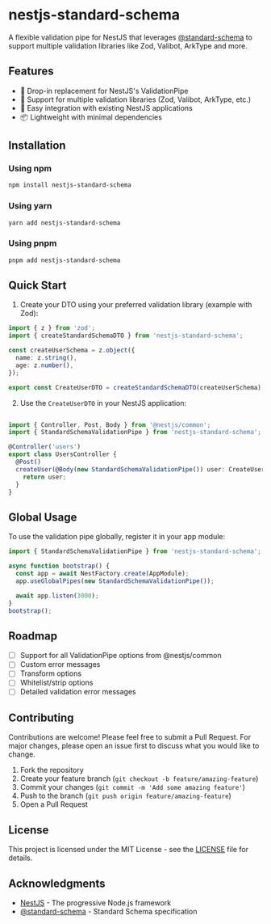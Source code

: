 # nestjs-standard-schema

A flexible validation pipe for NestJS that leverages [@standard-schema](https://github.com/standard-schema/standard-schema) to support multiple validation libraries like Zod, Valibot, ArkType and more.

## Features

- 🔄 Drop-in replacement for NestJS's ValidationPipe
- 🎯 Support for multiple validation libraries (Zod, Valibot, ArkType, etc.)
- 🚀 Easy integration with existing NestJS applications
- 📦 Lightweight with minimal dependencies

## Installation

### Using npm

```bash
npm install nestjs-standard-schema
```

### Using yarn

```bash
yarn add nestjs-standard-schema
```

### Using pnpm

```bash
pnpm add nestjs-standard-schema
```

## Quick Start

1. Create your DTO using your preferred validation library (example with Zod):

```typescript
import { z } from 'zod';
import { createStandardSchemaDTO } from 'nestjs-standard-schema';

const createUserSchema = z.object({
  name: z.string(),
  age: z.number(),
});

export const CreateUserDTO = createStandardSchemaDTO(createUserSchema);
```

2. Use the `CreateUserDTO` in your NestJS application:

```typescript

import { Controller, Post, Body } from '@nestjs/common';
import { StandardSchemaValidationPipe } from 'nestjs-standard-schema';

@Controller('users')
export class UsersController {
  @Post()
  createUser(@Body(new StandardSchemaValidationPipe()) user: CreateUserDTO) {
    return user;
  }
}
```

## Global Usage

To use the validation pipe globally, register it in your app module:

```typescript
import { StandardSchemaValidationPipe } from 'nestjs-standard-schema';

async function bootstrap() {
  const app = await NestFactory.create(AppModule);
  app.useGlobalPipes(new StandardSchemaValidationPipe());

  await app.listen(3000);
}
bootstrap();
```

## Roadmap

- [ ] Support for all ValidationPipe options from @nestjs/common
- [ ] Custom error messages
- [ ] Transform options
- [ ] Whitelist/strip options
- [ ] Detailed validation error messages

## Contributing

Contributions are welcome! Please feel free to submit a Pull Request. For major changes, please open an issue first to discuss what you would like to change.

1. Fork the repository
2. Create your feature branch (`git checkout -b feature/amazing-feature`)
3. Commit your changes (`git commit -m 'Add some amazing feature'`)
4. Push to the branch (`git push origin feature/amazing-feature`)
5. Open a Pull Request

## License

This project is licensed under the MIT License - see the [LICENSE](LICENSE) file for details.

## Acknowledgments

- [NestJS](https://nestjs.com/) - The progressive Node.js framework
- [@standard-schema](https://github.com/standard-schema/standard-schema) - Standard Schema specification